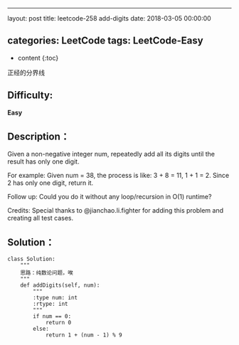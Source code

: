 
---
layout: post
title:  leetcode-258 add-digits
date:   2018-03-05 00:00:00

categories: LeetCode
tags: LeetCode-Easy
---

* content
{:toc}

正经的分界线





## Difficulty:

**Easy**

## Description：

Given a non-negative integer num, repeatedly add all its digits 
until the result has only one digit.

For example:
Given num = 38, the process is like: 3 + 8 = 11, 1 + 1 = 2. 
Since 2 has only one digit, return it.

Follow up:
Could you do it without any loop/recursion in O(1) runtime?

Credits:
Special thanks to @jianchao.li.fighter for adding this problem and creating all test cases.

## Solution：

```
class Solution:
    """
    思路：纯数论问题，唉
    """
    def addDigits(self, num):
        """
        :type num: int
        :rtype: int
        """
        if num == 0:
            return 0
        else:
            return 1 + (num - 1) % 9
```